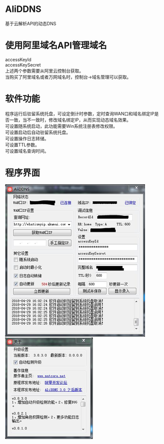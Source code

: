 # AliDDNS
基于云解析API的动态DNS

# 使用阿里域名API管理域名
accessKeyId</br>
accessKeySecret</br>
上述两个参数需要从阿里云控制台获取。</br>
当购买了阿里域名或者万网域名时，控制台->域名管理可以获取。</br>

# 软件功能
程序运行后驻留系统托盘，可设定倒计时参数，定时查询WAN口和域名绑定IP是否一致，当不一致时，修改域名绑定IP，从而实现动态域名效果。</br>
可设置随系统启动，此功能需要Win系统注册表修改权限。</br>
可设置启动后自动驻留系统托盘。</br>
可设置操作日志转储。</br>
可设置TTL参数。</br>
可设置域名查询时间。</br>

# 程序界面
![AliDDNS-UI-01.jpg](/images/AliDDNS-UI-01.JPG "AilDDNS")  
![AliDDNS-UI-02.jpg](/images/AliDDNS-UI-02.JPG "AliDDNS")
